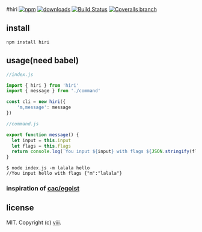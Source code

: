 #hiri [![npm][npm-image]][npm-url] [![downloads][downloads-image]][downloads-url] [![Build Status][build-status]][build-url] [![Coveralls branch][coverall-status]][coverall-url]

[npm-image]: https://img.shields.io/npm/v/hiri.svg
[npm-url]: https://npmjs.org/package/hiri
[downloads-image]: https://img.shields.io/npm/dm/hiri.svg
[downloads-url]: https://npmjs.org/package/hiri
[build-status]: https://travis-ci.org/ncysatnaf/hiri.svg?branch=master
[build-url]: https://travis-ci.org/ncysatnaf/hiri
[coverall-status]: https://img.shields.io/coveralls/ncysatnaf/hiri/master.svg
[coverall-url]: https://coveralls.io/github/ncysatnaf/hiri


## install

```
npm install hiri
```

## usage(need babel)

```js
//index.js

import { hiri } from 'hiri'
import { message } from './command'

const cli = new hiri({
	'm,message': message
})

//command.js

export function message() {
  let input = this.input
  let flags = this.flags
  return console.log(`You input ${input} with flags ${JSON.stringify(flags)}`)
}


```

```
$ node index.js -m lalala hello
//You input hello with flags {"m":"lalala"}
```

### inspiration of [cac/egoist](https://github.com/egoist/cac)

## license

MIT. Copyright (c) [viii](https://github.com/ncysatnaf).

